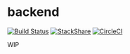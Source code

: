 # backend

[![Build Status](https://travis-ci.org/Bike-Mechanics/backend.svg?branch=master)](https://travis-ci.org/Bike-Mechanics/backend)
[![StackShare](https://img.shields.io/badge/tech-stack-0690fa.svg?style=flat)](https://stackshare.io/lennartblom/bike-mechanics)
[![CircleCI](https://circleci.com/gh/Bike-Mechanics/backend/tree/master.svg?style=svg)](https://circleci.com/gh/Bike-Mechanics/backend/tree/master)

WIP
